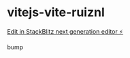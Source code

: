 # vitejs-vite-ruiznl

[Edit in StackBlitz next generation editor ⚡️](https://stackblitz.com/~/github.com/lukeinth/vitejs-vite-ruiznl)

bump
